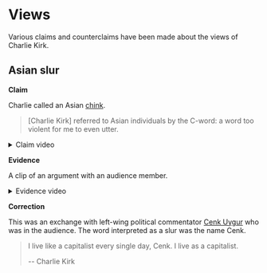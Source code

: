 # Views

Various claims and counterclaims have been made about the views of Charlie Kirk.

## Asian slur

**Claim**

Charlie called an Asian [chink](https://en.wiktionary.org/wiki/Chink).

> [Charlie Kirk] referred to Asian individuals by the C-word: a word too violent for me to even utter.

<details>
  <summary>Claim video</summary>
  <iframe frameborder="0" width="560" height="315" src="https://www.youtube.com/embed/apyCJlSm4Q4?disablekb=1&start=141&end=145" allow="fullscreen"></iframe>
</details>

**Evidence**

A clip of an argument with an audience member.

<details>
  <summary>Evidence video</summary>
  <iframe frameborder="0" width="560" height="315" src="https://www.youtube.com/embed/apyCJlSm4Q4?disablekb=1&start=101&end=105" allow="fullscreen"></iframe>
</details>

**Correction**

This was an exchange with left-wing political commentator [Cenk Uygur](https://en.wikipedia.org/wiki/Cenk_Uygur) who was in the audience. The word interpreted as a slur was the name Cenk.

> I live like a capitalist every single day, Cenk. I live as a capitalist.
>
> -- Charlie Kirk
